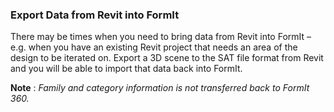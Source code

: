 ### Export Data from Revit into FormIt

There may be times when you need to bring data from Revit into FormIt –
e.g. when you have an existing Revit project that needs an area of the
design to be iterated on. Export a 3D scene to the SAT file format from
Revit and you will be able to import that data back into FormIt.

**Note** : *Family and category information is not transferred back to
FormIt 360.*
